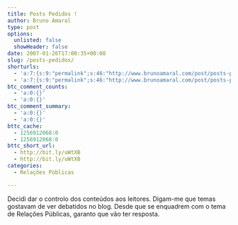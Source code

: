 ```yaml
---
title: Posts Pedidos !
author: Bruno Amaral
type: post
options:
  unlisted: false
  showHeader: false
date: 2007-01-26T17:00:35+00:00
slug: /posts-pedidos/
shorturls:
  - 'a:7:{s:9:"permalink";s:46:"http://www.brunoamaral.com/post/posts-pedidos/";s:4:"isgd";s:17:"http://is.gd/pF8Q";s:5:"bitly";s:19:"http://bit.ly/PQz0C";s:5:"snipr";s:22:"http://snipr.com/euy3t";s:5:"snurl";s:22:"http://snurl.com/euy3t";s:7:"snipurl";s:24:"http://snipurl.com/euy3t";s:7:"tinyurl";s:25:"http://tinyurl.com/c5cf6c";}'
  - 'a:7:{s:9:"permalink";s:46:"http://www.brunoamaral.com/post/posts-pedidos/";s:4:"isgd";s:17:"http://is.gd/pF8Q";s:5:"bitly";s:19:"http://bit.ly/PQz0C";s:5:"snipr";s:22:"http://snipr.com/euy3t";s:5:"snurl";s:22:"http://snurl.com/euy3t";s:7:"snipurl";s:24:"http://snipurl.com/euy3t";s:7:"tinyurl";s:25:"http://tinyurl.com/c5cf6c";}'
btc_comment_counts:
  - 'a:0:{}'
  - 'a:0:{}'
btc_comment_summary:
  - 'a:0:{}'
  - 'a:0:{}'
bttc_cache:
  - 1256912068:0
  - 1256912068:0
bttc_short_url:
  - http://bit.ly/uWtXB
  - http://bit.ly/uWtXB
categories:
  - Relações Públicas

---
```

Decidi dar o controlo dos conteúdos aos leitores. Digam-me que temas gostavam de ver debatidos no blog. Desde que se enquadrem com o tema de Relações Públicas, garanto que vão ter resposta.